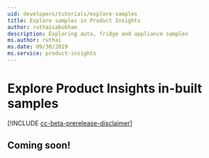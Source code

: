 ```yaml
---
uid: developers/tutorials/explore-samples
title: Explore samples in Product Insights
author: ruthaisabokhae
description: Exploring auto, fridge and appliance samples
ms.author: ruthai
ms.date: 09/30/2019
ms.service: product-insights
---
```


# Explore Product Insights in-built samples
[!INCLUDE [cc-beta-prerelease-disclaimer]( includes/cc-beta-prerelease-disclaimer.md)]
## Coming soon!
